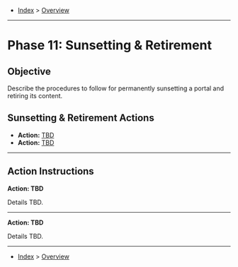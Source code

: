 - [Index](../index.md) > [Overview](overview.md)

---

<a id="phas11"></a>

# Phase 11: Sunsetting & Retirement

## Objective

Describe the procedures to follow for permanently sunsetting a portal and retiring its content.

<a id="actions"></a>

## Sunsetting & Retirement Actions

- **Action:** [TBD](#action1)
- **Action:** [TBD](#action2)

---

<a id="instructions"></a>

## Action Instructions

<a id="action1"></a>

**Action: TBD**

Details TBD.

---

<a id="action2"></a>

**Action: TBD**

Details TBD.

---

- [Index](../index.md) > [Overview](overview.md)
